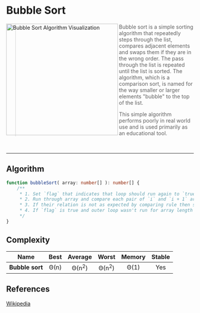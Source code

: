 # Bubble Sort

<img
    align="left" width="300px" alt="Bubble Sort Algorithm Visualization"
    src="https://upload.wikimedia.org/wikipedia/commons/c/c8/Bubble-sort-example-300px.gif"
/>

> Bubble sort is a simple sorting algorithm that repeatedly steps through the list, compares adjacent elements
> and swaps them if they are in the wrong order. The pass through the list is repeated until the list is sorted.
> The algorithm, which is a comparison sort, is named for the way smaller or larger elements "bubble" to the top
> of the list.
>
> This simple algorithm performs poorly in real world use and is used primarily as an educational tool.

<br clear="both"/>

---

## Algorithm

```TypeScript
function bubbleSort( array: number[] ): number[] {
    /**
     * 1. Set `flag` that indicates that loop should run again to `true`
     * 2. Run through array and compare each pair of `i` and `i + 1` array items.
     * 3. If their relation is not as expected by comparing rule then swap them and set `flag` to true.
     * 4. If `flag` is true and outer loop wasn't run for array length times already then run loop again.
     */
}
```

## Complexity

| Name               | Best            | Average             | Worst               | Memory    | Stable    |
| ------------------ | :-------------: | :-----------------: | :-----------------: | :-------: | :-------: |
| **Bubble sort**    | Θ(n)            | Θ(n<sup>2</sup>)    | Θ(n<sup>2</sup>)    | Θ(1)      | Yes       |


## References

[Wikipedia](https://en.wikipedia.org/wiki/Bubble_sort)
